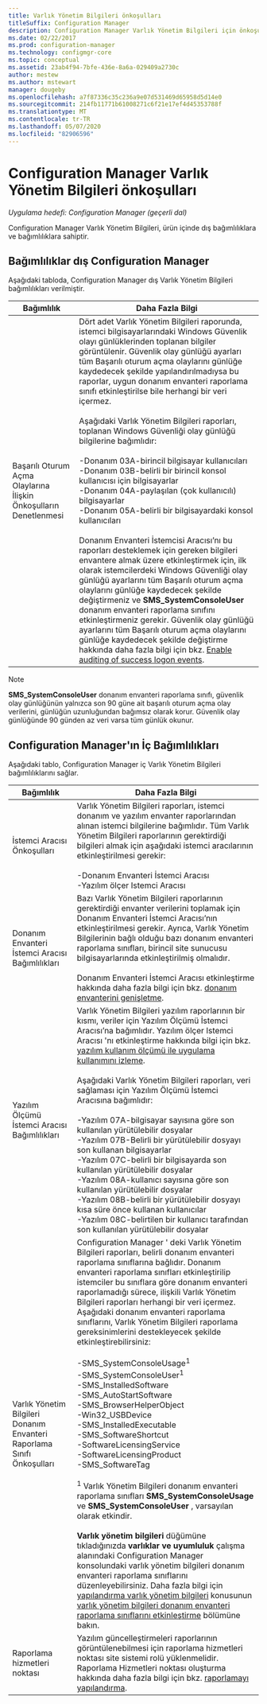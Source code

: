 ```yaml
---
title: Varlık Yönetim Bilgileri önkoşulları
titleSuffix: Configuration Manager
description: Configuration Manager Varlık Yönetim Bilgileri için önkoşulları alın.
ms.date: 02/22/2017
ms.prod: configuration-manager
ms.technology: configmgr-core
ms.topic: conceptual
ms.assetid: 23ab4f94-7bfe-436e-8a6a-029409a2730c
author: mestew
ms.author: mstewart
manager: dougeby
ms.openlocfilehash: a7f87336c35c236a9e07d531469d65958d5d14e0
ms.sourcegitcommit: 214fb11771b61008271c6f21e17ef4d45353788f
ms.translationtype: MT
ms.contentlocale: tr-TR
ms.lasthandoff: 05/07/2020
ms.locfileid: "82906596"
---
```

# <a name="prerequisites-for-asset-intelligence-in-configuration-manager"></a>Configuration Manager Varlık Yönetim Bilgileri önkoşulları

*Uygulama hedefi: Configuration Manager (geçerli dal)*

Configuration Manager Varlık Yönetim Bilgileri, ürün içinde dış bağımlılıklara ve bağımlılıklara sahiptir.  

## <a name="dependencies-external-to-configuration-manager"></a>Bağımlılıklar dış Configuration Manager  
 Aşağıdaki tabloda, Configuration Manager dış Varlık Yönetim Bilgileri bağımlılıkları verilmiştir.  

|Bağımlılık|Daha Fazla Bilgi|  
|----------------|----------------------|  
|Başarılı Oturum Açma Olaylarına İlişkin Önkoşulların Denetlenmesi|Dört adet Varlık Yönetim Bilgileri raporunda, istemci bilgisayarlarındaki Windows Güvenlik olayı günlüklerinden toplanan bilgiler görüntülenir. Güvenlik olay günlüğü ayarları tüm Başarılı oturum açma olaylarını günlüğe kaydedecek şekilde yapılandırılmadıysa bu raporlar, uygun donanım envanteri raporlama sınıfı etkinleştirilse bile herhangi bir veri içermez.<br /><br /> Aşağıdaki Varlık Yönetim Bilgileri raporları, toplanan Windows Güvenliği olay günlüğü bilgilerine bağımlıdır:<br /><br /> -Donanım 03A-birincil bilgisayar kullanıcıları<br />-Donanım 03B-belirli bir birincil konsol kullanıcısı için bilgisayarlar<br />-Donanım 04A-paylaşılan (çok kullanıcılı) bilgisayarlar<br />-Donanım 05A-belirli bir bilgisayardaki konsol kullanıcıları<br /><br /> Donanım Envanteri İstemcisi Aracısı’nı bu raporları desteklemek için gereken bilgileri envantere almak üzere etkinleştirmek için, ilk olarak istemcilerdeki Windows Güvenliği olay günlüğü ayarlarını tüm Başarılı oturum açma olaylarını günlüğe kaydedecek şekilde değiştirmeniz ve **SMS_SystemConsoleUser** donanım envanteri raporlama sınıfını etkinleştirmeniz gerekir. Güvenlik olay günlüğü ayarlarını tüm Başarılı oturum açma olaylarını günlüğe kaydedecek şekilde değiştirme hakkında daha fazla bilgi için bkz. [Enable auditing of success logon events](../../../../core/clients/manage/asset-intelligence/configuring-asset-intelligence.md#BKMK_EnableSuccessLogonEvents).|  

> [!NOTE]  
>  **SMS_SystemConsoleUser** donanım envanteri raporlama sınıfı, güvenlik olay günlüğünün yalnızca son 90 güne ait başarılı oturum açma olay verilerini, günlüğün uzunluğundan bağımsız olarak korur. Güvenlik olay günlüğünde 90 günden az veri varsa tüm günlük okunur.  

## <a name="dependencies-internal-to-configuration-manager"></a>Configuration Manager'ın İç Bağımlılıkları  
 Aşağıdaki tablo, Configuration Manager iç Varlık Yönetim Bilgileri bağımlılıklarını sağlar.  

|Bağımlılık|Daha Fazla Bilgi|  
|----------------|----------------------|  
|İstemci Aracısı Önkoşulları|Varlık Yönetim Bilgileri raporları, istemci donanım ve yazılım envanter raporlarından alınan istemci bilgilerine bağımlıdır. Tüm Varlık Yönetim Bilgileri raporlarının gerektirdiği bilgileri almak için aşağıdaki istemci aracılarının etkinleştirilmesi gerekir:<br /><br /> -Donanım Envanteri İstemci Aracısı<br />-Yazılım ölçer Istemci Aracısı|  
|Donanım Envanteri İstemci Aracısı Bağımlılıkları|Bazı Varlık Yönetim Bilgileri raporlarının gerektirdiği envanter verilerini toplamak için Donanım Envanteri İstemci Aracısı’nın etkinleştirilmesi gerekir. Ayrıca, Varlık Yönetim Bilgilerinin bağlı olduğu bazı donanım envanteri raporlama sınıfları, birincil site sunucusu bilgisayarlarında etkinleştirilmiş olmalıdır.<br /><br /> Donanım Envanteri İstemci Aracısı etkinleştirme hakkında daha fazla bilgi için bkz. [donanım envanterini genişletme](../../../../core/clients/manage/inventory/extend-hardware-inventory.md).|  
|Yazılım Ölçümü İstemci Aracısı Bağımlılıkları|Varlık Yönetim Bilgileri yazılım raporlarının bir kısmı, veriler için Yazılım Ölçümü İstemci Aracısı’na bağımlıdır. Yazılım ölçer Istemci Aracısı 'nı etkinleştirme hakkında bilgi için bkz. [yazılım kullanım ölçümü ile uygulama kullanımını izleme](../../../../apps/deploy-use/monitor-app-usage-with-software-metering.md).<br /><br /> Aşağıdaki Varlık Yönetim Bilgileri raporları, veri sağlaması için Yazılım Ölçümü İstemci Aracısına bağımlıdır:<br /><br /> -Yazılım 07A-bilgisayar sayısına göre son kullanılan yürütülebilir dosyalar<br />-Yazılım 07B-Belirli bir yürütülebilir dosyayı son kullanan bilgisayarlar<br />-Yazılım 07C-belirli bir bilgisayarda son kullanılan yürütülebilir dosyalar<br />-Yazılım 08A-kullanıcı sayısına göre son kullanılan yürütülebilir dosyalar<br />-Yazılım 08B-belirli bir yürütülebilir dosyayı kısa süre önce kullanan kullanıcılar<br />-Yazılım 08C-belirtilen bir kullanıcı tarafından son kullanılan yürütülebilir dosyalar|  
|Varlık Yönetim Bilgileri Donanım Envanteri Raporlama Sınıfı Önkoşulları|Configuration Manager ' deki Varlık Yönetim Bilgileri raporları, belirli donanım envanteri raporlama sınıflarına bağlıdır. Donanım envanteri raporlama sınıfları etkinleştirilip istemciler bu sınıflara göre donanım envanteri raporlamadığı sürece, ilişkili Varlık Yönetim Bilgileri raporları herhangi bir veri içermez. Aşağıdaki donanım envanteri raporlama sınıflarını, Varlık Yönetim Bilgileri raporlama gereksinimlerini destekleyecek şekilde etkinleştirebilirsiniz:<br /><br /> -SMS_SystemConsoleUsage<sup>1</sup><br />-SMS_SystemConsoleUser<sup>1</sup><br />-SMS_InstalledSoftware<br />-SMS_AutoStartSoftware<br />-SMS_BrowserHelperObject<br />-Win32_USBDevice<br />-SMS_InstalledExecutable<br />-SMS_SoftwareShortcut<br />-SoftwareLicensingService<br />-SoftwareLicensingProduct<br />-SMS_SoftwareTag<br /><br /> <sup>1</sup> Varlık Yönetim Bilgileri donanım envanteri raporlama sınıfları **SMS_SystemConsoleUsage** ve **SMS_SystemConsoleUser** , varsayılan olarak etkindir.<br /><br /> **Varlık yönetim bilgileri** düğümüne tıkladığınızda **varlıklar ve uyumluluk** çalışma alanındaki Configuration Manager konsolundaki varlık yönetim bilgileri donanım envanteri raporlama sınıflarını düzenleyebilirsiniz. Daha fazla bilgi için [yapılandırma varlık yönetim bilgileri](../../../../core/clients/manage/asset-intelligence/configuring-asset-intelligence.md) konusunun [varlık yönetim bilgileri donanım envanteri raporlama sınıflarını etkinleştirme](../../../../core/clients/manage/asset-intelligence/configuring-asset-intelligence.md#BKMK_EnableAssetIntelligence) bölümüne bakın.|  
|Raporlama hizmetleri noktası|Yazılım güncelleştirmeleri raporlarının görüntülenebilmesi için raporlama hizmetleri noktası site sistemi rolü yüklenmelidir. Raporlama Hizmetleri noktası oluşturma hakkında daha fazla bilgi için bkz. [raporlamayı yapılandırma](../../../servers/manage/configuring-reporting.md).|  
